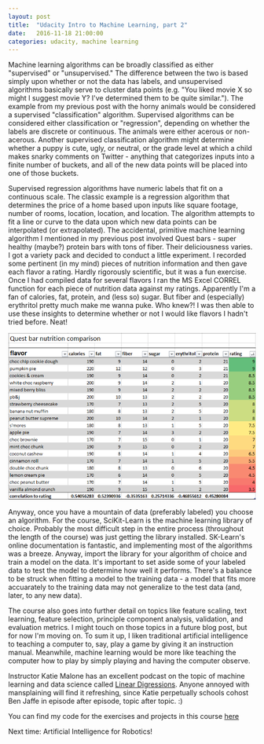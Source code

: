 ```yaml
---
layout: post
title:  "Udacity Intro to Machine Learning, part 2"
date:   2016-11-18 21:00:00 
categories: udacity, machine learning
---
```


Machine learning algorithms can be broadly classified as either "supervised" or "unsupervised." The difference between the two is based simply upon whether or not the data has labels, and unsupervised algorithms basically serve to cluster data points (e.g. "You liked movie X so might I suggest movie Y? I've determined them to be quite similar."). The example from my previous post with the horny animals would be considered a supervised "classification" algorithm. Supervised algorithms can be considered either classification or "regression", depending on whether the labels are discrete or continuous. The animals were either acerous or non-acerous. Another supervised classification algorithm might determine whether a puppy is cute, ugly, or neutral, or the grade level at which a child makes snarky comments on Twitter - anything that categorizes inputs into a finite number of buckets, and all of the new data points will be placed into one of those buckets. 

Supervised regression algorithms have numeric labels that fit on a continuous scale. The classic example is a regression algorithm that determines the price of a home based upon inputs like square footage, number of rooms, location, location, and location. The algorithm attempts to fit a line or curve to the data upon which new data points can be interpolated (or extrapolated). The accidental, primitive machine learning algorithm I mentioned in my previous post involved Quest bars - super healthy (maybe?) protein bars with tons of fiber. Their deliciousness varies. I got a variety pack and decided to conduct a little experiment. I recorded some pertinent (in my mind) pieces of nutrition information and then gave each flavor a rating. Hardly rigorously scientific, but it was a fun exercise. Once I had compiled data for several flavors I ran the MS Excel CORREL function for each piece of nutrition data against my ratings. Apparently I'm a fan of calories, fat, protein, and (less so) sugar. But fiber and (especially) erythritol pretty much make me wanna puke. Who knew?! I was then able to use these insights to determine whether or not I would like flavors I hadn't tried before. Neat!

![Quest bar comparison chart](/images/questBars.png "Quest bar comparisons")

Anyway, once you have a mountain of data (preferably labeled) you choose an algorithm. For the course, SciKit-Learn is the machine learning library of choice. Probably the most difficult step in the entire process (throughout the length of the course) was just getting the library installed. SK-Learn's online documentation is fantastic, and implementing most of the algorithms was a breeze. Anyway, import the library for your algorithm of choice and train a model on the data. It's important to set aside some of your labeled data to test the model to determine how well it performs. There's a balance to be struck when fitting a model to the training data - a model that fits more accuarately to the training data may not generalize to the test data (and, later, to any new data). 

The course also goes into further detail on topics like feature scaling, text learning, feature selection, principle component analysis, validation, and evaluation metrics. I might touch on those topics in a future blog post, but for now I'm moving on. To sum it up, I liken traditional artificial intelligence to teaching a computer to, say, play a game by giving it an instruction manual. Meanwhile, machine learning would be more like teaching the computer how to play by simply playing and having the computer observe.

Instructor Katie Malone has an excellent podcast on the topic of machine learning and data science called [Linear Digressions](http://lineardigressions.com/). Anyone annoyed with mansplaining will find it refreshing, since Katie perpetually schools cohost Ben Jaffe in episode after episode, topic after topic. :)

You can find my code for the exercises and projects in this course [here](https://github.com/jeremy-shannon/Intro-to-Machine-Learning-Udacity)

Next time: Artificial Intelligence for Robotics!
